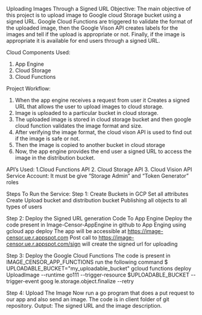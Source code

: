 Uploading Images Through a Signed URL
Objective: 
The main objective of this project is to upload image to Google cloud Storage bucket using a signed URL. 
Google Cloud Functions are triggered to validate the format of the uploaded image, then the Google Vison API creates labels for the images and tell if the upload is appropriate or not.
Finally, if the image is appropriate it is  available for end users through a signed URL.

Cloud Components Used:
1. App Engine 
2. Cloud Storage 
3. Cloud Functions 

Project Workflow:
1. When the app engine receives a request from user it Creates a signed URL that allows the user to upload images to cloud storage. 
2. Image is uploaded to a particular bucket in cloud storage. 
3. The uploaded image is stored in cloud storage bucket and then google cloud function validates the image format and size. 
4. After verifying the image format, the cloud vison API is used to find out if the image is safe or not.
5. Then the image is copied to another bucket in cloud storage 
6. Now, the app engine provides the end user a signed URL to access the image in the distribution bucket.

API’s Used:
1.Cloud Functions API
2. Cloud Storage API 
3. Cloud Vision API
Service Account: It must be give “Storage Admin” and “Token Generator” roles

Steps To Run the Service:
Step 1: Create Buckets in GCP
Set all attributes 
Create Upload bucket and distribution bucket
Publishing all objects to all types of users
 
Step 2: Deploy the Signed URL generation Code To App Engine
Deploy the code present in Image-Censor-AppEngine in github to App Enging using 
gcloud app deploy
The app will be accessible at https://image-censor.ue.r.appspot.com
Post call to https://image-censor.ue.r.appspot.com/sign  will create the signed url for uploading

Step 3: Deploy the Google Cloud Functions
The code is present in IMAGE_CENSOR_APP_FUNCTIONS run the following command
$ UPLOADABLE_BUCKET="my_uploadable_bucket"
gcloud functions deploy UploadImage --runtime go111 --trigger-resource $UPLOADABLE_BUCKET --trigger-event goog
le.storage.object.finalize --retry

Step 4: Upload The Image 
Now run a go program that does a put request to our app and also send an image.
The code is in client folder of git repository.
Output: The signed URL and the image description.
 
